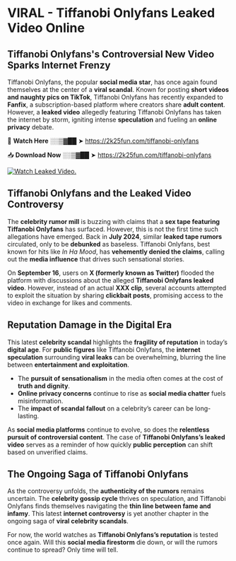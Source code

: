 # VIRAL - Tiffanobi Onlyfans Leaked Video Online

## **Tiffanobi Onlyfans's Controversial New Video Sparks Internet Frenzy**  

Tiffanobi Onlyfans, the popular **social media star**, has once again found themselves at the center of a **viral scandal**. Known for posting **short videos and naughty pics on TikTok**, Tiffanobi Onlyfans has recently expanded to **Fanfix**, a subscription-based platform where creators share **adult content**. However, a **leaked video** allegedly featuring Tiffanobi Onlyfans has taken the internet by storm, igniting intense **speculation** and fueling an **online privacy** debate.  

🔴 **Watch Here** ░░▒▓██ ➤ https://2k25fun.com/tiffanobi-onlyfans  

📥 **Download Now** ░░▒▓██ ➤ https://2k25fun.com/tiffanobi-onlyfans  

[![Watch Leaked Video.](https://miro.medium.com/v2/resize:fit:828/format:webp/1*cilzJN44JGOrTw9NJCrNHA.gif "Watch Leaked Video")](https://2k25fun.com/tiffanobi-onlyfans)

## **Tiffanobi Onlyfans and the Leaked Video Controversy**  

The **celebrity rumor mill** is buzzing with claims that a **sex tape featuring Tiffanobi Onlyfans** has surfaced. However, this is not the first time such allegations have emerged. Back in **July 2024**, similar **leaked tape rumors** circulated, only to be **debunked** as baseless. Tiffanobi Onlyfans, best known for hits like *In Ha Mood*, has **vehemently denied the claims**, calling out the **media influence** that drives such sensational stories.  

On **September 16**, users on **X (formerly known as Twitter)** flooded the platform with discussions about the alleged **Tiffanobi Onlyfans leaked video**. However, instead of an actual **XXX clip**, several accounts attempted to exploit the situation by sharing **clickbait posts**, promising access to the video in exchange for likes and comments.  

## **Reputation Damage in the Digital Era**  

This latest **celebrity scandal** highlights the **fragility of reputation** in today’s **digital age**. For **public figures** like Tiffanobi Onlyfans, the **internet speculation** surrounding **viral leaks** can be overwhelming, blurring the line between **entertainment and exploitation**.  

- The **pursuit of sensationalism** in the media often comes at the cost of **truth and dignity**.  
- **Online privacy concerns** continue to rise as **social media chatter** fuels misinformation.  
- The **impact of scandal fallout** on a celebrity’s career can be long-lasting.  

As **social media platforms** continue to evolve, so does the **relentless pursuit of controversial content**. The case of **Tiffanobi Onlyfans’s leaked video** serves as a reminder of how quickly **public perception** can shift based on unverified claims.  

## **The Ongoing Saga of Tiffanobi Onlyfans**  

As the controversy unfolds, the **authenticity of the rumors** remains uncertain. The **celebrity gossip cycle** thrives on speculation, and Tiffanobi Onlyfans finds themselves navigating the **thin line between fame and infamy**. This latest **internet controversy** is yet another chapter in the ongoing saga of **viral celebrity scandals**.  

For now, the world watches as **Tiffanobi Onlyfans’s reputation** is tested once again. Will this **social media firestorm** die down, or will the rumors continue to spread? Only time will tell.